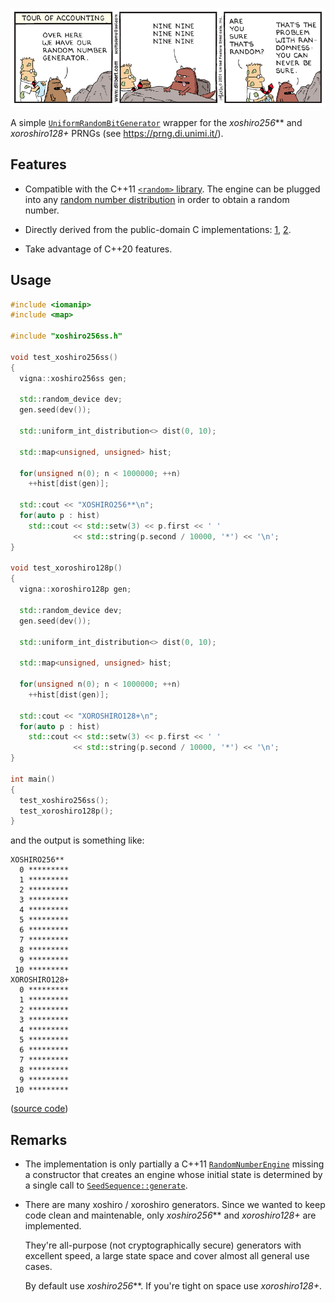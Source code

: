 ![Dilbert Random Number Generator](dilbert.jpg)

A simple [`UniformRandomBitGenerator`](https://en.cppreference.com/w/cpp/named_req/UniformRandomBitGenerator) wrapper for the *xoshiro256*** and *xoroshiro128+* PRNGs (see https://prng.di.unimi.it/).

## Features

- Compatible with the C++11 [`<random>` library](https://en.cppreference.com/w/cpp/numeric/random). The engine can be plugged into any [random number distribution](https://en.cppreference.com/w/cpp/named_req/RandomNumberDistribution) in order to obtain a random number.

- Directly derived from the public-domain C implementations: [1](https://prng.di.unimi.it/xoshiro256starstar.c), [2](https://prng.di.unimi.it/xoroshiro128plus.c).

- Take advantage of C++20 features.

## Usage

```c++
#include <iomanip>
#include <map>

#include "xoshiro256ss.h"

void test_xoshiro256ss()
{
  vigna::xoshiro256ss gen;

  std::random_device dev;
  gen.seed(dev());

  std::uniform_int_distribution<> dist(0, 10);

  std::map<unsigned, unsigned> hist;

  for(unsigned n(0); n < 1000000; ++n)
    ++hist[dist(gen)];

  std::cout << "XOSHIRO256**\n";
  for(auto p : hist)
    std::cout << std::setw(3) << p.first << ' '
              << std::string(p.second / 10000, '*') << '\n';
}

void test_xoroshiro128p()
{
  vigna::xoroshiro128p gen;

  std::random_device dev;
  gen.seed(dev());

  std::uniform_int_distribution<> dist(0, 10);

  std::map<unsigned, unsigned> hist;

  for(unsigned n(0); n < 1000000; ++n)
    ++hist[dist(gen)];

  std::cout << "XOROSHIRO128+\n";
  for(auto p : hist)
    std::cout << std::setw(3) << p.first << ' '
              << std::string(p.second / 10000, '*') << '\n';
}

int main()
{
  test_xoshiro256ss();
  test_xoroshiro128p();
}
```

and the output is something like:

```
XOSHIRO256**
  0 *********
  1 *********
  2 *********
  3 *********
  4 *********
  5 *********
  6 *********
  7 *********
  8 *********
  9 *********
 10 *********
XOROSHIRO128+
  0 *********
  1 *********
  2 *********
  3 *********
  4 *********
  5 *********
  6 *********
  7 *********
  8 *********
  9 *********
 10 *********
```

([source code](https://github.com/morinim/xoshiro256ss/blob/master/example.cc))

## Remarks

- The implementation is only partially a C++11 [`RandomNumberEngine`](https://en.cppreference.com/w/cpp/named_req/RandomNumberEngine) missing a constructor that creates an engine whose initial state is determined by a single call to [`SeedSequence::generate`](https://en.cppreference.com/w/cpp/named_req/SeedSequence).
- There are many xoshiro / xoroshiro generators. Since we wanted to keep code clean and maintenable, only *xoshiro256*** and *xoroshiro128+* are implemented.

    They're all-purpose (not cryptographically secure) generators with excellent speed, a large state space and cover almost all general use cases.

    By default use *xoshiro256***. If you're tight on space use *xoroshiro128+*.